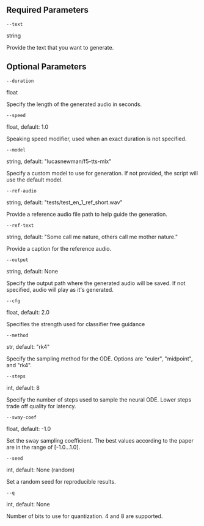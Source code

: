 ## Required Parameters

`--text`

string

Provide the text that you want to generate.

## Optional Parameters

`--duration`

float

Specify the length of the generated audio in seconds.

`--speed`

float, default: 1.0

Speaking speed modifier, used when an exact duration is not specified.

`--model`

string, default: "lucasnewman/f5-tts-mlx"

Specify a custom model to use for generation. If not provided, the script will use the default model.

`--ref-audio`

string, default: "tests/test_en_1_ref_short.wav"

Provide a reference audio file path to help guide the generation.

`--ref-text`

string, default: "Some call me nature, others call me mother nature." 

Provide a caption for the reference audio.

`--output`

string, default: None

Specify the output path where the generated audio will be saved. If not specified, audio will play as it's generated.

`--cfg`

float, default: 2.0

Specifies the strength used for classifier free guidance

`--method`

str, default: "rk4"

Specify the sampling method for the ODE. Options are "euler", "midpoint", and "rk4".

`--steps`

int, default: 8

Specify the number of steps used to sample the neural ODE. Lower steps trade off quality for latency.

`--sway-coef`

float, default: -1.0

Set the sway sampling coefficient. The best values according to the paper are in the range of [-1.0...1.0].

`--seed`

int, default: None (random)

Set a random seed for reproducible results.

`--q`

int, default: None

Number of bits to use for quantization. 4 and 8 are supported.
